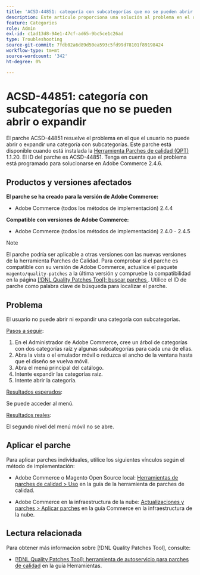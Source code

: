 ```yaml
---
title: 'ACSD-44851: categoría con subcategorías que no se pueden abrir o expandir'
description: Este artículo proporciona una solución al problema en el que el usuario no puede abrir o expandir una categoría con subcategorías.
feature: Categories
role: Admin
exl-id: c1ad13d8-94e1-47cf-ad65-9bc5ce1c26ad
type: Troubleshooting
source-git-commit: 7fdb02a6d89d50ea593c5fd99d78101f89198424
workflow-type: tm+mt
source-wordcount: '342'
ht-degree: 0%

---
```


# ACSD-44851: categoría con subcategorías que no se pueden abrir o expandir

El parche ACSD-44851 resuelve el problema en el que el usuario no puede abrir o expandir una categoría con subcategorías. Este parche está disponible cuando está instalada la [Herramienta Parches de calidad (QPT)](https://experienceleague.adobe.com/en/docs/commerce-operations/tools/quality-patches-tool/quality-patches-tool-to-self-serve-quality-patches) 1.1.20. El ID del parche es ACSD-44851. Tenga en cuenta que el problema está programado para solucionarse en Adobe Commerce 2.4.6.

## Productos y versiones afectados

**El parche se ha creado para la versión de Adobe Commerce:**

* Adobe Commerce (todos los métodos de implementación) 2.4.4

**Compatible con versiones de Adobe Commerce:**

* Adobe Commerce (todos los métodos de implementación) 2.4.0 - 2.4.5

>[!NOTE]
>
>El parche podría ser aplicable a otras versiones con las nuevas versiones de la herramienta Parches de Calidad. Para comprobar si el parche es compatible con su versión de Adobe Commerce, actualice el paquete `magento/quality-patches` a la última versión y compruebe la compatibilidad en la página [[!DNL Quality Patches Tool]: buscar parches ](https://experienceleague.adobe.com/tools/commerce-quality-patches/index.html). Utilice el ID de parche como palabra clave de búsqueda para localizar el parche.

## Problema

El usuario no puede abrir ni expandir una categoría con subcategorías.

<u>Pasos a seguir</u>:

1. En el Administrador de Adobe Commerce, cree un árbol de categorías con dos categorías raíz y algunas subcategorías para cada una de ellas.
1. Abra la vista o el emulador móvil o reduzca el ancho de la ventana hasta que el diseño se vuelva móvil.
1. Abra el menú principal del catálogo.
1. Intente expandir las categorías raíz.
1. Intente abrir la categoría.

<u>Resultados esperados</u>:

Se puede acceder al menú.

<u>Resultados reales</u>:

El segundo nivel del menú móvil no se abre.

## Aplicar el parche

Para aplicar parches individuales, utilice los siguientes vínculos según el método de implementación:

* Adobe Commerce o Magento Open Source local: [Herramientas de parches de calidad > Uso](/help/tools/quality-patches-tool/usage.md) en la guía de la herramienta de parches de calidad.

* Adobe Commerce en la infraestructura de la nube: [Actualizaciones y parches > Aplicar parches](https://experienceleague.adobe.com/docs/commerce-cloud-service/user-guide/develop/upgrade/apply-patches.html) en la guía Commerce en la infraestructura de la nube.

## Lectura relacionada

Para obtener más información sobre [!DNL Quality Patches Tool], consulte:

* [[!DNL Quality Patches Tool]: herramienta de autoservicio para parches de calidad](/help/tools/quality-patches-tool/quality-patches-tool-to-self-serve-quality-patches.md) en la guía Herramientas.
